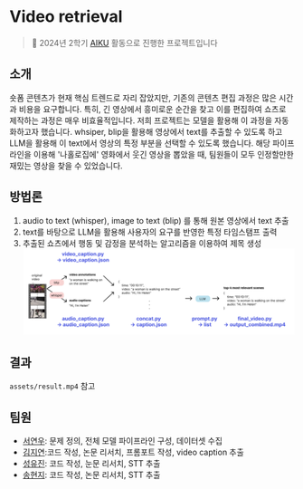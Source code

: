 # Video retrieval

> 📢  2024년 2학기 [AIKU](https://github.com/AIKU-Official) 활동으로 진행한 프로젝트입니다

## 소개

숏폼 콘텐츠가 현재 핵심 트렌드로 자리 잡았지만, 기존의 콘텐츠 편집 과정은 많은 시간과 비용을 요구합니다. 특히, 긴 영상에서 흥미로운 순간을 찾고 이를 편집하여 쇼츠로 제작하는 과정은 매우 비효율적입니다. 저희 프로젝트는 모델을 활용해 이 과정을 자동화하고자 했습니다. whsiper, blip을 활용해 영상에서 text를 추출할 수 있도록 하고 LLM을 활용해 이 text에서 영상의 특정 부분을 선택할 수 있도록 했습니다. 해당 파이프라인을 이용해 '나홀로집에' 영화에서 웃긴 영상을 뽑았을 때, 팀원들이 모두 인정할만한 재밌는 영상을 찾을 수 있었습니다.

## 방법론
1. audio to text (whisper), image to text (blip) 를 통해 원본 영상에서 text 추출
2. text를 바탕으로 LLM을 활용해 사용자의 요구를 반영한 특정 타임스탬프 출력
3. 추출된 쇼츠에서 행동 및 감정을 분석하는 알고리즘을 이용하여 제목 생성
![pipeline](assets/model_pipeline.png)

## 결과
`assets/result.mp4` 참고

## 팀원

- [서연우](https://github.com/readygetset): 문제 정의, 전체 모델 파이프라인 구성, 데이터셋 수집
- [김지연](https://github.com/delaykimm):코드 작성, 논문 리서치, 프롬포트 작성, video caption 추출
- [성유진](https://github.com/dinyudin203): 코드 작성, 눈문 리서치, STT 추출
- [송현지](https://github.com/kelly062001): 코드 작성, 논문 리서치, STT 추출
